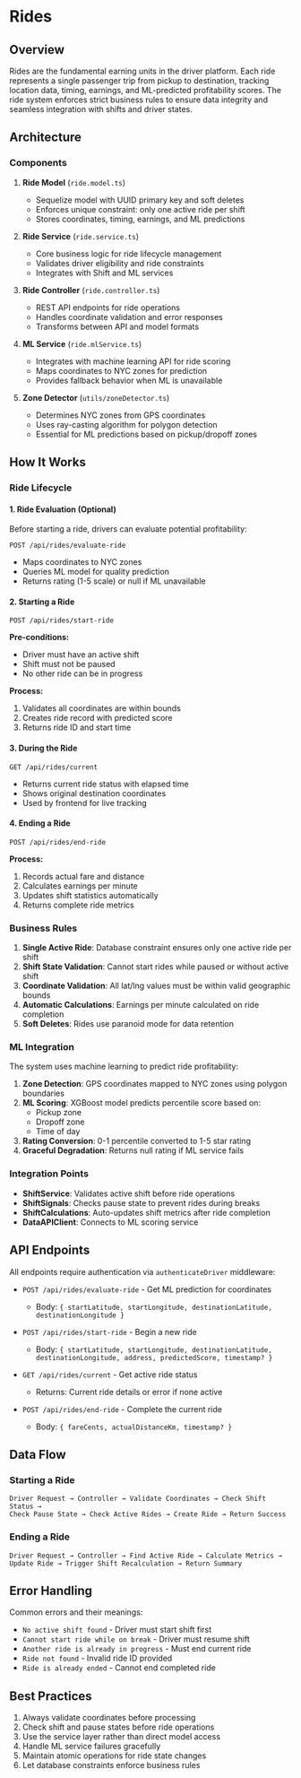 # Rides

## Overview

Rides are the fundamental earning units in the driver platform. Each ride represents a single passenger trip from pickup to destination, tracking location data, timing, earnings, and ML-predicted profitability scores. The ride system enforces strict business rules to ensure data integrity and seamless integration with shifts and driver states.

## Architecture

### Components

1. **Ride Model** (`ride.model.ts`)
   - Sequelize model with UUID primary key and soft deletes
   - Enforces unique constraint: only one active ride per shift
   - Stores coordinates, timing, earnings, and ML predictions

2. **Ride Service** (`ride.service.ts`)
   - Core business logic for ride lifecycle management
   - Validates driver eligibility and ride constraints
   - Integrates with Shift and ML services

3. **Ride Controller** (`ride.controller.ts`)
   - REST API endpoints for ride operations
   - Handles coordinate validation and error responses
   - Transforms between API and model formats

4. **ML Service** (`ride.mlService.ts`)
   - Integrates with machine learning API for ride scoring
   - Maps coordinates to NYC zones for prediction
   - Provides fallback behavior when ML is unavailable

5. **Zone Detector** (`utils/zoneDetector.ts`)
   - Determines NYC zones from GPS coordinates
   - Uses ray-casting algorithm for polygon detection
   - Essential for ML predictions based on pickup/dropoff zones

## How It Works

### Ride Lifecycle

#### 1. Ride Evaluation (Optional)
Before starting a ride, drivers can evaluate potential profitability:
```
POST /api/rides/evaluate-ride
```
- Maps coordinates to NYC zones
- Queries ML model for quality prediction
- Returns rating (1-5 scale) or null if ML unavailable

#### 2. Starting a Ride
```
POST /api/rides/start-ride
```
**Pre-conditions:**
- Driver must have an active shift
- Shift must not be paused
- No other ride can be in progress

**Process:**
1. Validates all coordinates are within bounds
2. Creates ride record with predicted score
3. Returns ride ID and start time

#### 3. During the Ride
```
GET /api/rides/current
```
- Returns current ride status with elapsed time
- Shows original destination coordinates
- Used by frontend for live tracking

#### 4. Ending a Ride
```
POST /api/rides/end-ride
```
**Process:**
1. Records actual fare and distance
2. Calculates earnings per minute
3. Updates shift statistics automatically
4. Returns complete ride metrics

### Business Rules

1. **Single Active Ride**: Database constraint ensures only one active ride per shift
2. **Shift State Validation**: Cannot start rides while paused or without active shift
3. **Coordinate Validation**: All lat/lng values must be within valid geographic bounds
4. **Automatic Calculations**: Earnings per minute calculated on ride completion
5. **Soft Deletes**: Rides use paranoid mode for data retention

### ML Integration

The system uses machine learning to predict ride profitability:

1. **Zone Detection**: GPS coordinates mapped to NYC zones using polygon boundaries
2. **ML Scoring**: XGBoost model predicts percentile score based on:
   - Pickup zone
   - Dropoff zone
   - Time of day
3. **Rating Conversion**: 0-1 percentile converted to 1-5 star rating
4. **Graceful Degradation**: Returns null rating if ML service fails

### Integration Points

- **ShiftService**: Validates active shift before ride operations
- **ShiftSignals**: Checks pause state to prevent rides during breaks
- **ShiftCalculations**: Auto-updates shift metrics after ride completion
- **DataAPIClient**: Connects to ML scoring service

## API Endpoints

All endpoints require authentication via `authenticateDriver` middleware:

- `POST /api/rides/evaluate-ride` - Get ML prediction for coordinates
  - Body: `{ startLatitude, startLongitude, destinationLatitude, destinationLongitude }`

- `POST /api/rides/start-ride` - Begin a new ride
  - Body: `{ startLatitude, startLongitude, destinationLatitude, destinationLongitude, address, predictedScore, timestamp? }`

- `GET /api/rides/current` - Get active ride status
  - Returns: Current ride details or error if none active

- `POST /api/rides/end-ride` - Complete the current ride
  - Body: `{ fareCents, actualDistanceKm, timestamp? }`

## Data Flow

### Starting a Ride
```
Driver Request → Controller → Validate Coordinates → Check Shift Status → 
Check Pause State → Check Active Rides → Create Ride → Return Success
```

### Ending a Ride
```
Driver Request → Controller → Find Active Ride → Calculate Metrics → 
Update Ride → Trigger Shift Recalculation → Return Summary
```

## Error Handling

Common errors and their meanings:

- `No active shift found` - Driver must start shift first
- `Cannot start ride while on break` - Driver must resume shift
- `Another ride is already in progress` - Must end current ride
- `Ride not found` - Invalid ride ID provided
- `Ride is already ended` - Cannot end completed ride

## Best Practices

1. Always validate coordinates before processing
2. Check shift and pause states before ride operations
3. Use the service layer rather than direct model access
4. Handle ML service failures gracefully
5. Maintain atomic operations for ride state changes
6. Let database constraints enforce business rules